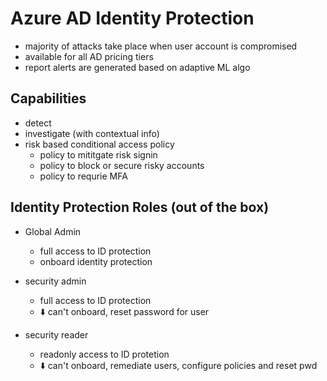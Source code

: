 # Azure AD Identity Protection

* majority of attacks take place when user account is compromised
* available for all AD pricing tiers
* report alerts are generated based on adaptive ML algo


## Capabilities
* detect
* investigate (with contextual info)
* risk based conditional access policy
    * policy to mititgate risk signin
    * policy to block or secure risky accounts
    * policy to requrie MFA


## Identity Protection Roles (out of the box)

* Global Admin
    * full access to ID protection
    * onboard identity protection

* security admin
    * full access to ID protection
    * ⬇️ can't onboard, reset password for user

* security reader
    * readonly access to ID protetion
    * ⬇️ can't onboard, remediate users, configure policies and reset pwd

